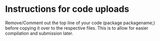 # Instructions for code uploads

Remove/Comment out the top line of your code (package packagename;) before copying it over to the respective files. This is to allow for easier compilation and submission later.
